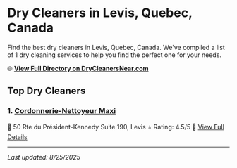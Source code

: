 # Dry Cleaners in Levis, Quebec, Canada

Find the best dry cleaners in Levis, Quebec, Canada. We've compiled a list of 1 dry cleaning services to help you find the perfect one for your needs.

🌐 **[View Full Directory on DryCleanersNear.com](https://drycleanersnear.com/city/Canada/Quebec/Levis)**

## Top Dry Cleaners

### 1. [Cordonnerie-Nettoyeur Maxi](https://drycleanersnear.com/dryCleaner/68a7cfdc606e51ce7f219d3c/cordonnerie-nettoyeur-maxi)
📍 50 Rte du Président-Kennedy Suite 190, Levis
⭐ Rating: 4.5/5
🔗 [View Full Details](https://drycleanersnear.com/dryCleaner/68a7cfdc606e51ce7f219d3c/cordonnerie-nettoyeur-maxi)


---

*Last updated: 8/25/2025*
